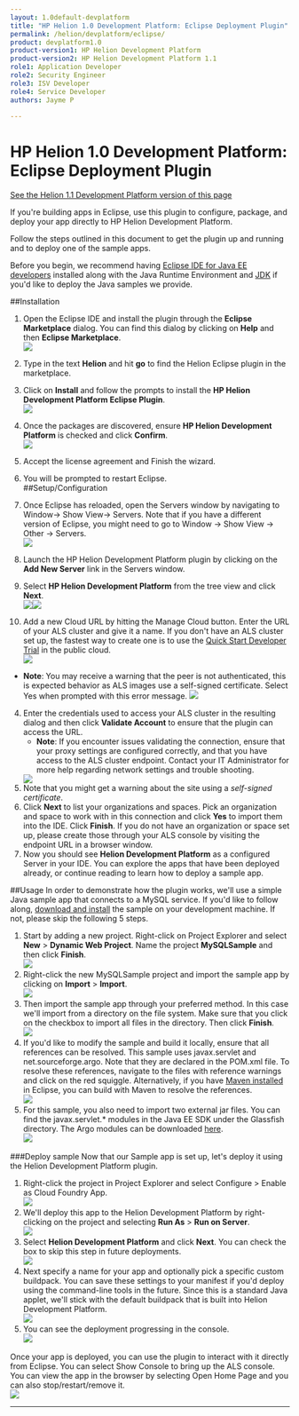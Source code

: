 ```yaml
---
layout: 1.0default-devplatform
title: "HP Helion 1.0 Development Platform: Eclipse Deployment Plugin"
permalink: /helion/devplatform/eclipse/
product: devplatform1.0
product-version1: HP Helion Development Platform
product-version2: HP Helion Development Platform 1.1
role1: Application Developer 
role2: Security Engineer
role3: ISV Developer
role4: Service Developer
authors: Jayme P

---
```

<!--PUBLISHED-->

# HP Helion 1.0 Development Platform: Eclipse Deployment Plugin

[See the Helion 1.1 Development Platform version of this page](/helion/devplatform/1.1/eclipse/)

If you're building apps in Eclipse, use this plugin to configure, package, and deploy your app directly to HP Helion Development Platform.

Follow the steps outlined in this document to get the plugin up and running and to deploy one of the sample apps.

Before you begin, we recommend having [Eclipse IDE for Java EE developers](https://www.eclipse.org/downloads/packages/eclipse-ide-java-ee-developers/lunasr1) installed along with the Java Runtime Environment and [JDK](http://www.oracle.com/technetwork/java/javase/downloads/jdk8-downloads-2133151.html) if you'd like to deploy the Java samples we provide.

##Installation

1. Open the Eclipse IDE and install the plugin through the **Eclipse Marketplace** dialog.  You can find this dialog by clicking on **Help** and then **Eclipse Marketplace**.<br /><img src="media/eclipseA.png"/>
2. Type in the text **Helion** and hit **go** to find the Helion Eclipse plugin in the marketplace.
3. Click on **Install** and follow the prompts to install the **HP Helion Development Platform Eclipse Plugin**.<br /><img src="media/eclipse2.png"/>
4. Once the packages are discovered, ensure **HP Helion Development Platform** is checked and click **Confirm**.<br /><img src="media/eclipse3.png"/>
3. Accept the license agreement and Finish the wizard.
4. You will be prompted to restart Eclipse.  
##Setup/Configuration

1. Once Eclipse has reloaded, open the Servers window by navigating to Window-> Show View-> Servers. Note that if you have a different version of Eclipse, you might need to go to Window -> Show View -> Other -> Servers.<br /><img src="media/eclipse4.png"/>
2. Launch the HP Helion Development Platform plugin by clicking on the **Add New Server** link in the Servers window.  
2. Select **HP Helion Development Platform** from the tree view and click **Next**.<br /><img src="media/eclipse5.png"/><img src="media/eclipse6.png"/>
3. Add a new Cloud URL by hitting the Manage Cloud button.  Enter the URL of your ALS cluster and give it a name. If you don't have an ALS cluster set up, the fastest way to create one is to use the [Quick Start Developer Trial](/helion/devplatform/ALS-developer-trial-quick-start/) in the public cloud.<br /><img src="media/eclipse7.png"/>
- **Note**: You may receive a warning that the peer is not authenticated, this is expected behavior as ALS images use a self-signed certificate. Select Yes when prompted with this error message.
	<img src="media/eclipse8.png"/>
4. Enter the credentials used to access your ALS cluster in the resulting dialog and then click **Validate Account** to ensure that the plugin can access the URL.
	- **Note**: If you encounter issues validating the connection, ensure that your proxy settings are configured correctly, and that you have access to the ALS cluster endpoint. Contact your IT Administrator for more help regarding network settings and trouble shooting.
  	<img src="media/eclipse8.png"/>
6. Note that you might get a warning about the site using a *self-signed certificate*.
6. Click **Next** to list your organizations and spaces. Pick an organization and space to work with in this connection and click **Yes** to import them into the IDE.  Click **Finish**.  If you do not have an organization or space set up, please create those through your ALS console by visiting the endpoint URL in a browser window.
6. Now you should see **Helion Development Platform** as a configured Server in your IDE.  You can explore the apps that have been deployed already, or continue reading to learn how to deploy a sample app.

##Usage
In order to demonstrate how the plugin works, we'll use a simple Java sample app that connects to a MySQL service.  If you'd like to follow along, [download and install](https://github.com/HelionDevPlatform/helion-mysql-java) the sample on your development machine.  If not, please skip the following 5 steps.

1. Start by adding a new project. Right-click on Project Explorer and select **New** > **Dynamic Web Project**. Name the project **MySQLSample** and then click **Finish**.<br /><img src="media/eclipse9.png"/>
3. Right-click the new MySQLSample project and import the sample app by clicking on **Import** > **Import**.<br /><img src="media/eclipse10.png"/>
4. Then import the sample app through your preferred method.  In this case we'll import from a directory on the file system.  Make sure that you click on the checkbox to import all files in the directory. Then click **Finish**.<br /><img src="media/eclipse11.png"/>
5. If you'd like to modify the sample and build it locally, ensure that all references can be resolved.  This sample uses javax.servlet and net.sourceforge.argo.  Note that they are declared in the POM.xml file.  To resolve these references, navigate to the files with reference warnings and click on the red squiggle.  Alternatively, if you have [Maven installed](http://www.eclipse.org/m2e) in Eclipse, you can build with Maven to resolve the references.<br /><img src="media/eclipse12.png"/>
6. For this sample, you also need to import two external jar files.  You can find the javax.servlet.* modules in the Java EE SDK under the Glassfish directory.  The Argo modules can be downloaded [here](http://argo.sourceforge.net/downloads.html).<br /><img src="media/eclipse13.png"/>

###Deploy sample
Now that our Sample app is set up, let's deploy it using the Helion Development Platform plugin.  

1. Right-click the project in Project Explorer and select Configure > Enable as Cloud Foundry App.<br /><img src="media/eclipse14.png"/>
2. We'll deploy this app to the Helion Development Platform by right-clicking on the project and selecting **Run As** > **Run on Server**.<br /><img src="media/eclipse15.png"/>
2. Select **Helion Development Platform** and click **Next**.  You can check the box to skip this step in future deployments.<br /><img src="media/eclipse16.png"/>
3. Next specify a name for your app and optionally pick a specific custom buildpack.  You can save these settings to your manifest if you'd deploy using the command-line tools in the future.  Since this is a standard Java applet, we'll stick with the default buildpack that is built into Helion Development Platform.<br /><img src="media/eclipse17.png"/>
4. You can see the deployment progressing in the console.<br /><img src="media/eclipse18.png"/>

Once your app is deployed, you can use the plugin to interact with it directly from Eclipse.  You can select Show Console to bring up the ALS console.  You can view the app in the browser by selecting Open Home Page and you can also stop/restart/remove it.<br /><img src="media/eclipse19.png"/>

----
